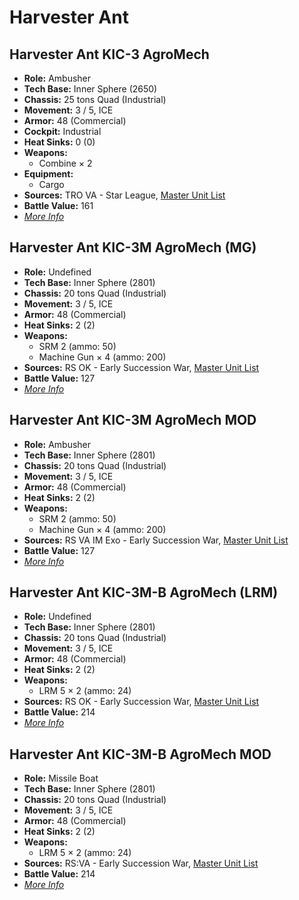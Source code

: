 # Harvester Ant
## Harvester Ant KIC-3 AgroMech
- **Role:** Ambusher
- **Tech Base:** Inner Sphere (2650)
- **Chassis:** 25 tons Quad (Industrial)
- **Movement:** 3 / 5, ICE
- **Armor:** 48 (Commercial)
- **Cockpit:** Industrial
- **Heat Sinks:** 0 (0)
- **Weapons:**
  - Combine × 2
- **Equipment:**
  - Cargo
- **Sources:** TRO VA - Star League, [Master Unit List](http://masterunitlist.info/Unit/Details/4265/harvester-ant-kic-3-agromech)
- **Battle Value:** 161
- [*More Info*](harvester_ant/harvester_ant_kic-3_agromech.md)

## Harvester Ant KIC-3M AgroMech (MG)
- **Role:** Undefined
- **Tech Base:** Inner Sphere (2801)
- **Chassis:** 20 tons Quad (Industrial)
- **Movement:** 3 / 5, ICE
- **Armor:** 48 (Commercial)
- **Heat Sinks:** 2 (2)
- **Weapons:**
  - SRM 2 (ammo: 50)
  - Machine Gun × 4 (ammo: 200)
- **Sources:** RS OK - Early Succession War, [Master Unit List](http://masterunitlist.info/Unit/Details/7152/harvester-ant-kic-3m-agromech-mod-kic-3-mg)
- **Battle Value:** 127
- [*More Info*](harvester_ant/harvester_ant_kic-3m_agromech_mg.md)

## Harvester Ant KIC-3M AgroMech MOD
- **Role:** Ambusher
- **Tech Base:** Inner Sphere (2801)
- **Chassis:** 20 tons Quad (Industrial)
- **Movement:** 3 / 5, ICE
- **Armor:** 48 (Commercial)
- **Heat Sinks:** 2 (2)
- **Weapons:**
  - SRM 2 (ammo: 50)
  - Machine Gun × 4 (ammo: 200)
- **Sources:** RS VA IM Exo - Early Succession War, [Master Unit List](http://masterunitlist.info/Unit/Details/7152/harvester-ant-kic-3m-agromech-mod-kic-3-mg)
- **Battle Value:** 127
- [*More Info*](harvester_ant/harvester_ant_kic-3m_agromech_mod.md)

## Harvester Ant KIC-3M-B AgroMech (LRM)
- **Role:** Undefined
- **Tech Base:** Inner Sphere (2801)
- **Chassis:** 20 tons Quad (Industrial)
- **Movement:** 3 / 5, ICE
- **Armor:** 48 (Commercial)
- **Heat Sinks:** 2 (2)
- **Weapons:**
  - LRM 5 × 2 (ammo: 24)
- **Sources:** RS OK - Early Succession War, [Master Unit List](http://masterunitlist.info/Unit/Details/7153/harvester-ant-kic-3m-b-agromech-mod-kic-3-lrm)
- **Battle Value:** 214
- [*More Info*](harvester_ant/harvester_ant_kic-3m-b_agromech_lrm.md)

## Harvester Ant KIC-3M-B AgroMech MOD
- **Role:** Missile Boat
- **Tech Base:** Inner Sphere (2801)
- **Chassis:** 20 tons Quad (Industrial)
- **Movement:** 3 / 5, ICE
- **Armor:** 48 (Commercial)
- **Heat Sinks:** 2 (2)
- **Weapons:**
  - LRM 5 × 2 (ammo: 24)
- **Sources:** RS:VA - Early Succession War, [Master Unit List](http://masterunitlist.info/Unit/Details/7153/harvester-ant-kic-3m-b-agromech-mod-kic-3-lrm)
- **Battle Value:** 214
- [*More Info*](harvester_ant/harvester_ant_kic-3m-b_agromech_mod.md)

